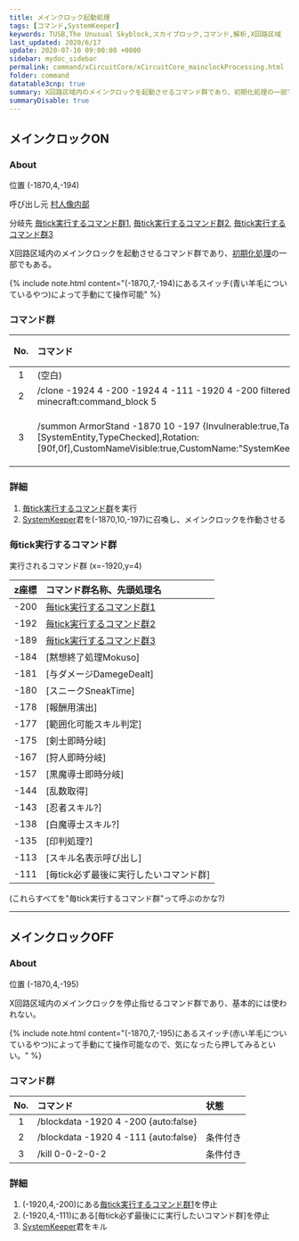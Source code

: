 ```yaml
---
title: メインクロック起動処理
tags: [コマンド,SystemKeeper]
keywords: TUSB,The Unusual Skyblock,スカイブロック,コマンド,解析,X回路区域
last_updated: 2020/6/17
update: 2020-07-10 09:00:00 +0000
sidebar: mydoc_sidebar
permalink: command/xCircuitCore/xCircuitCore_mainclockProcessing.html
folder: command
datatable3cnp: true
summary: X回路区域内のメインクロックを起動させるコマンド群であり、初期化処理の一部でもある。
summaryDisable: true
---
```


## メインクロックON

### About

<span class="tagYellow">位置</span> (-1870,4,-194)

<span class="tagBlack">呼び出し元</span> [村人像内部]({{site.baseurl}}/command/xCircuitCore/xCircuitCore_insideMcLawell.html)

<span class="tagBlue">分岐先</span> [毎tick実行するコマンド群1]({{site.baseurl}}/command/xCircuit1/xCircuit1_runFirst.html), [毎tick実行するコマンド群2]({{site.baseurl}}/command/xCircuit2/xCircuit2_reset.html), [毎tick実行するコマンド群3]({{site.baseurl}}/command/xCircuit3/xCircuit3_command.html)

X回路区域内のメインクロックを起動させるコマンド群であり、[初期化処理]({{site.baseurl}}/command/xCircuitCore/xCircuitCore_initializeProcessing.html)の一部でもある。

{% include note.html content="(-1870,7,-194)にあるスイッチ(青い羊毛についているやつ)によって手動にて操作可能" %}

### コマンド群

<div class="datatable3cnp-begin"></div>

|No.|コマンド|状態|
|:-:|:-|:-|
|1|(空白)|
|2|/clone -1924 4 -200 -1924 4 -111 -1920 4 -200 filtered force minecraft:command_block 5|
|3|/summon ArmorStand -1870 10 -197 {Invulnerable:true,Tags:[SystemEntity,TypeChecked],Rotation:[90f,0f],CustomNameVisible:true,CustomName:"SystemKeeper",UUIDMost:2l,UUIDLeast:2l}|条件付き|

<div class="datatable3cnp-begin"></div>

### 詳細

1. [毎tick実行するコマンド群](#毎tick実行するコマンド群)を実行
2. [SystemKeeper]({{site.baseurl}}/entity/entity_entity.html#systemkeeper)君を(-1870,10,-197)に召喚し、メインクロックを作動させる

### 毎tick実行するコマンド群

実行されるコマンド群 (x=-1920,y=4)

|z座標|コマンド群名称、先頭処理名|
|:-:|:-|
|-200|[毎tick実行するコマンド群1]({{site.baseurl}}/command/xCircuit1/xCircuit1_runFirst.html)|
|-192|[毎tick実行するコマンド群2]({{site.baseurl}}/command/xCircuit2/xCircuit2_reset.html)|
|-189|[毎tick実行するコマンド群3]({{site.baseurl}}/command/xCircuit3/xCircuit3_command.html)|
|-184|[黙想終了処理Mokuso]|
|-181|[与ダメージDamegeDealt]|
|-180|[スニークSneakTime]|
|-178|[報酬用演出]|
|-177|[範囲化可能スキル判定]|
|-175|[剣士即時分岐]|
|-167|[狩人即時分岐]|
|-157|[黒魔導士即時分岐]|
|-144|[乱数取得]|
|-143|[忍者スキル?]|
|-138|[白魔導士スキル?]|
|-135|[印判処理?]|
|-113|[スキル名表示呼び出し]|
|-111|[毎tick必ず最後に実行したいコマンド群]|

(これらすべてを"毎tick実行するコマンド群"って呼ぶのかな?)

---

## メインクロックOFF

### About

<span class="tagYellow">位置</span> (-1870,4,-195)

X回路区域内のメインクロックを停止指せるコマンド群であり、基本的には使われない。

{% include note.html content="(-1870,7,-195)にあるスイッチ(赤い羊毛についているやつ)によって手動にて操作可能なので、気になったら押してみるといい。" %}

### コマンド群

|No.|コマンド|状態|
|:-:|:-|:-|
|1|/blockdata -1920 4 -200 {auto:false}|
|2|/blockdata -1920 4 -111 {auto:false}|条件付き|
|3|/kill 0-0-2-0-2|条件付き|

### 詳細

1. (-1920,4,-200)にある[毎tick実行するコマンド群1]({{site.baseurl}}/command/xCircuit1/xCircuit1_runFirst.html)を停止
2. (-1920,4,-111)にある[毎tick必ず最後にに実行したいコマンド群]を停止
3. [SystemKeeper]({{site.baseurl}}/entity/entity_entity.html#systemkeeper)君をキル
